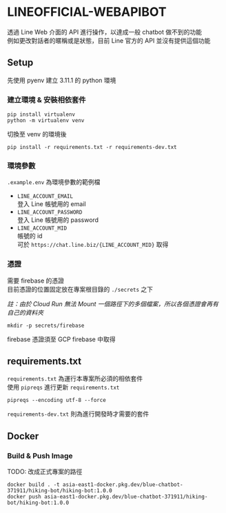 # LINEOFFICIAL-WEBAPIBOT

透過 Line Web 介面的 API 進行操作，以達成一般 chatbot 做不到的功能  
例如更改對話者的暱稱或是狀態，目前 Line 官方的 API 並沒有提供這個功能

## Setup

先使用 pyenv 建立 3.11.1 的 python 環境

### 建立環境 & 安裝相依套件

```
pip install virtualenv
python -m virtualenv venv
```

切換至 venv 的環境後

```
pip install -r requirements.txt -r requirements-dev.txt
```

### 環境參數

`.example.env` 為環境參數的範例檔

- `LINE_ACCOUNT_EMAIL`  
  登入 Line 帳號用的 email
- `LINE_ACCOUNT_PASSWORD`  
  登入 Line 帳號用的 password
- `LINE_ACCOUNT_MID`  
  帳號的 id  
  可於 `https://chat.line.biz/{LINE_ACCOUNT_MID}` 取得

### 憑證

需要 firebase 的憑證  
目前憑證的位置固定放在專案根目錄的 `./secrets` 之下  

*註：由於 Cloud Run 無法 Mount 一個路徑下的多個檔案，所以各個憑證會再有自己的資料夾*

```
mkdir -p secrets/firebase
```

firebase 憑證須至 GCP firebase 中取得

## requirements.txt

`requirements.txt` 為運行本專案所必須的相依套件  
使用 `pipreqs` 進行更新 `requirements.txt`

```
pipreqs --encoding utf-8 --force
```

`requirements-dev.txt` 則為進行開發時才需要的套件

## Docker

### Build & Push Image

TODO: 改成正式專案的路徑

```
docker build . -t asia-east1-docker.pkg.dev/blue-chatbot-371911/hiking-bot/hiking-bot:1.0.0
docker push asia-east1-docker.pkg.dev/blue-chatbot-371911/hiking-bot/hiking-bot:1.0.0
```
